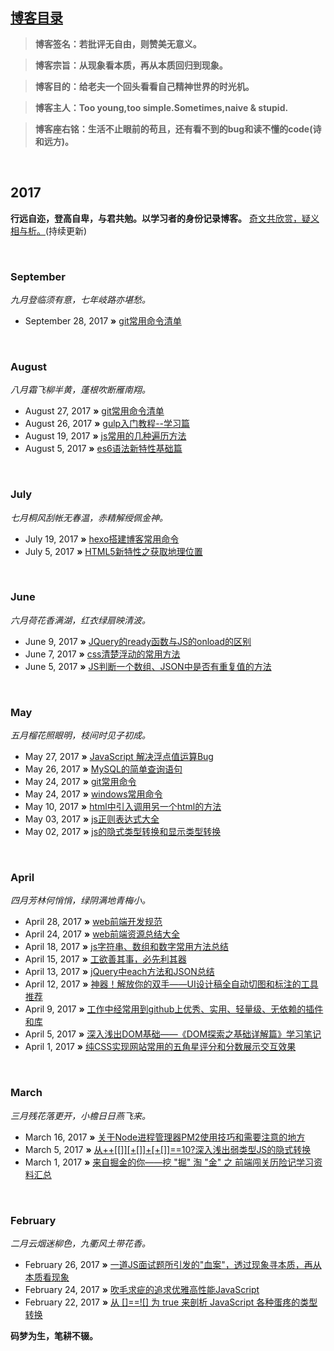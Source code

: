 
## [博客目录](https://github.com/AnHyun/CoderBook/issues)

> **博客签名：若批评无自由，则赞美无意义。**

> **博客宗旨：从现象看本质，再从本质回归到现象。**

> **博客目的：给老夫一个回头看看自己精神世界的时光机。**

> **博客主人：Too young,too simple.Sometimes,naive & stupid.**

> **博客座右铭：生活不止眼前的苟且，还有看不到的bug和读不懂的code(诗和远方)。**

  
## 2017
**行远自迩，登高自卑，与君共勉。以学习者的身份记录博客。** [奇文共欣赏，疑义相与析。](https://github.com/jawil/blog/issues/6)(持续更新)

   
### September
*九月登临须有意，七年岐路亦堪愁。*

* September 28, 2017 **»** [git常用命令清单](https://github.com/AnHyun/blog/issues/22)

   
### August
*八月霜飞柳半黄，蓬根吹断雁南翔。*

* August 27, 2017 **»** [git常用命令清单](https://github.com/AnHyun/blog/issues/21)
* August 26, 2017 **»** [gulp入门教程--学习篇](https://github.com/AnHyun/blog/issues/20)
* August 19, 2017 **»** [js常用的几种遍历方法](https://github.com/AnHyun/blog/issues/19)
* August 5, 2017 **»** [es6语法新特性基础篇](https://github.com/AnHyun/blog/issues/18)

   
### July
*七月桐风刮帐无春温，赤精解绶佩金神。*

* July 19, 2017 **»** [hexo搭建博客常用命令](https://github.com/AnHyun/coderBook/issues/17)
* July 5, 2017 **»** [HTML5新特性之获取地理位置](https://github.com/AnHyun/coderBook/issues/16)

   
### June
*六月荷花香满湖，红衣绿扇映清波。*

* June 9, 2017 **»** [JQuery的ready函数与JS的onload的区别](https://github.com/AnHyun/coderBook/issues/15)
* June 7, 2017 **»** [css清楚浮动的常用方法](https://github.com/AnHyun/coderBook/issues/14)
* June 5, 2017 **»** [JS判断一个数组、JSON中是否有重复值的方法](https://github.com/AnHyun/coderBook/issues/13)

   
### May
*五月榴花照眼明，枝间时见子初成。*

* May 27, 2017 **»** [JavaScript 解决浮点值运算Bug](https://github.com/AnHyun/coderBook/issues/12)
* May 26, 2017 **»** [MySQL的简单查询语句](https://github.com/AnHyun/coderBook/issues/11)
* May 24, 2017 **»** [git常用命令](https://github.com/AnHyun/coderBook/issues/10)
* May 24, 2017 **»** [windows常用命令](https://github.com/AnHyun/coderBook/issues/9)
* May 10, 2017 **»** [html中引入调用另一个html的方法](https://github.com/AnHyun/coderBook/issues/8)
* May 03, 2017 **»** [js正则表达式大全](https://github.com/AnHyun/coderBook/issues/7)
* May 02, 2017 **»** [js的隐式类型转换和显示类型转换](https://github.com/AnHyun/coderBook/issues/6)

   
### April
*四月芳林何悄悄，绿阴满地青梅小。*

* April 28, 2017 **»** [web前端开发规范 ](https://github.com/AnHyun/coderBook/issues/5)
* April 24, 2017 **»** [web前端资源总结大全 ](https://github.com/AnHyun/coderBook/issues/4)
* April 18, 2017 **»** [js字符串、数组和数字常用方法总结 ](https://github.com/AnHyun/coderBook/issues/3)
* April 15, 2017 **»** [工欲善其事，必先利其器 ](https://github.com/AnHyun/coderBook/issues/2)
* April 13, 2017 **»** [jQuery中each方法和JSON总结 ](https://github.com/AnHyun/coderBook.io/issues/1)
* April 12, 2017 **»** [神器！解放你的双手——UI设计稿全自动切图和标注的工具推荐 ](https://github.com/jawil/blog/issues/11)
* April 9, 2017 **»** [工作中经常用到github上优秀、实用、轻量级、无依赖的插件和库 ](https://github.com/jawil/blog/issues/10)
* April 5, 2017 **»** [深入浅出DOM基础——《DOM探索之基础详解篇》学习笔记 ](https://github.com/jawil/blog/issues/9)
* April 1, 2017 **»** [纯CSS实现网站常用的五角星评分和分数展示交互效果](https://github.com/jawil/blog/issues/8)

   
### March
*三月残花落更开，小檐日日燕飞来。*

* March 16, 2017 **»** [关于Node进程管理器PM2使用技巧和需要注意的地方](https://github.com/jawil/blog/issues/7)
* March 5, 2017 **»** [从++\[\[\]\][+\[]\]+\[+\[\]\]==10?深入浅出弱类型JS的隐式转换](https://github.com/jawil/blog/issues/5)
* March 1, 2017 **»** [来自掘金的你——挖 "掘" 淘 "金" 之 前端闯关历险记学习资料汇总](https://github.com/jawil/blog/issues/4)

   
### February 
*二月云烟迷柳色，九衢风土带花香。*

* February 26, 2017 **»** [一道JS面试题所引发的"血案"，透过现象寻本质，再从本质看现象](https://github.com/jawil/blog/issues/3)
* February 24, 2017 **»** [吹毛求疵的追求优雅高性能JavaScript](https://github.com/jawil/blog/issues/2)
* February 22, 2017 **»** [从 \[\]==!\[\] 为 true 来剖析 JavaScript 各种蛋疼的类型转换](https://github.com/jawil/blog/issues/1)

**码梦为生，笔耕不辍。** 
